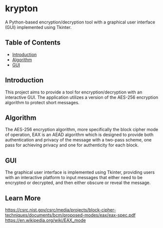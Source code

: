 # krypton

A Python-based encryption/decryption tool with a graphical user interface (GUI) implemented using Tkinter.

## Table of Contents

- [Introduction](#introduction)
- [Algorithm](#algorithm)
- [GUI](#gui)

## Introduction

This project aims to provide a tool for encryption/decryption with an interactive GUI. The application utilizes a version of the AES-256 encryption algorithm to protect short messages. 

## Algorithm

The AES-256 encryption algorithm, more specifically the block cipher mode of operation, EAX is an AEAD algorithm which is designed to provide both authentication and privacy of the message with a two-pass scheme, one pass for achieving privacy and one for authenticity for each block. 

## GUI

The graphical user interface is implemented using Tkinter, providing users with an interactive platform to input messages that either need to be encrypted or decrypted, and then either obscure or reveal the message.

## Learn More

https://csrc.nist.gov/csrc/media/projects/block-cipher-techniques/documents/bcm/proposed-modes/eax/eax-spec.pdf
https://en.wikipedia.org/wiki/EAX_mode



